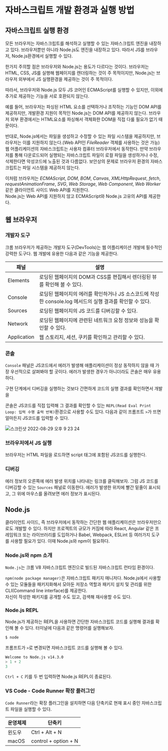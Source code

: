 # 자바스크립트 개발 환경과 실행 방법

## 자바스크립트 실행 환경

모든 브라우저는 자바스크립트를 해석하고 실행할 수 있는 자바스크립트 엔진을 내장하고 있다. 브라우저뿐만 아니라 Node.js도 엔진을 내장하고 있다. 따라서 JS를 브라우저, Node.js환경에서 실행할 수 있다.

한가지 주의할 점은 브라우저와 Node.js는 용도가 다르다는 것이다. 브라우저는 HTML, CSS, JS를 실행해 웹페이지를 렌더링하는 것이 주 목적이지만, Node.js는 브라우저 외부에서 JS 실행환경을 제공하는 것이 주 목적이다.

따라서, 브라우저와 Node.js 모두 JS 코어인 ECMAScript를 실행할 수 있지만, 이외에 추가로 제공하는 기능을 서로 호환되지 않는다.

예를 들어, 브라우저는 파싱된 HTML 요소를 선택하거나 조작하는 기능인 DOM API를 제공하지만, 개발환경 지원이 목적인 Node.js는 DOM API를 제공하지 않는다. 브라우저 외부 환경에서는 HTML요소를 파싱해서 객체화한 DOM을 직접 다룰 필요가 없기 때문이다.

반대로, Node.js에서는 파일을 생성하고 수정할 수 있는 파일 시스템을 제공하지만, 브라우저는 이를 지원하지 않는다.(Web API인 _FileReader_ 객체를 사용하는 것은 가능) 웹 어플리케이션의 자바스크립트는 사용자 컴퓨터 브라우저에서 동작한다. 만약 브라우저를 통해 다운로드되어 실행되는 자바스크립트 파일이 로컬 파일을 생성하거나 수정, 삭제한다면 악성코드에 노출된 것과 다름없다. 보안상의 문제로 브라우저 환경의 자바스크립트는 파일 시스템을 제공하지 않는다.

이처럼 브라우저는 _ECMAScript_, _DOM_, _BOM_, _Canvas_, _XMLHttpRequest_, _fetch_, _requestAnimationFrame_, _SVG_, _Web Storage_, _Web Component_, _Web Worker_ 같은 클라이언트 사이드 Web API를 지원한다.  
Node.js는 Web API를 지원하지 않고 ECMAScript와 Node.js 고유의 API를 제공한다.

## 웹 브라우저

### 개발자 도구

크롬 브라우저가 제공하는 개발자 도구(DevTools)는 웹 어플리케이션 개발에 필수적인 강력한 도구다. 웹 개발에 유용한 다음과 같은 기능을 제공한다.

| 패널 | 설명 |
| ---- | ---- |
| Elements | 로딩된 웹페이지의 DOM과 CSS를 편집해서 렌더링된 뷰를 확인해 볼 수 있다. |
| Console | 로딩된 웹페이지의 에러를 확인하거나 JS 소스코드에 작성한 console.log 메서드의 실행 결과를 확인할 수 있다. |
| Sources | 로딩된 웹페이지의 JS 코드를 디버깅할 수 있다. |
| Network | 로딩된 웹페이지에 관련된 네트워크 요청 정보와 성능을 확인할 수 있다. |
| Application | 웹 스토리지, 세션, 쿠키를 확인하고 관리할 수 있다. |

### 콘솔
`Console` 패널은 JS코드에서 에러가 발생해 애플리케이션이 정상 동작하지 않을 때 가장 우선적으로 살펴봐야 할 곳이다.
에러가 발생한 경우가 아니더라도 콘솔은 매우 유용하다.

구현 단계에서 디버깅을 실행하는 것보다 간편하게 코드의 실행 결과를 확인하면서 개발을

콘솔은 JS코드를 직접 입력해 그 결과를 확인할 수 있는 `REPL(Read Eval Print Loop: 입력 수행 출력 반복)`환경으로 사용할 수도 있다. 다음과 같이 프롬프트 `>`가 뜨면 얼마든지 JS코드를 입력할 수 있다.

![스크린샷 2022-08-29 오후 9 23 24](https://user-images.githubusercontent.com/63364990/187200229-7007e1ac-594b-496f-92f6-177e0edd7a87.png)

### 브라우저에서 JS 실행

브라우저는 HTML 파일을 로드하면 script 태그에 포함된 JS코드를 실행한다.

### 디버깅

에러 정보의 오른쪽에 에러 발생 위치를 나타내는 링크를 클릭해보자. 그럼 JS 코드를 디버깅할 수 있는 `Sources` 패널로 이동한다. 에러가 발생한 위치에 빨간 밑줄이 표시되고, 그 위에 마우스를 올려보면 에러 정보가 표시된다.

## Node.js

클라이언트 사이드, 즉 브라우저에서 동작하는 간단한 웹 애플리케이션은 브라우저만으로도 개발할 수 있다. 하지만 프로젝트의 규모가 커짐에 따라 React, Angular  같은 프레임워크 또는 라이브러리를 도입하거나 Babel, Webpack, ESLint 등 여러가지 도구를 사용할 필요가 있다. 이때 Node.js와 npm이 필요하다.

### Node.js와 npm 소개

`Node.js`는 크롬 V8 자바스크립트 엔진으로 빌드된 자바스크립트 런타임 환경이다.

`npm(node package manager)`은 자바스크립트 패키지 매니저다. Node.js에서 사용할 수 있는 모듈들을 패키지화해서 모아둔 저장소 역할과 패키지 설치 및 관리를 위한 CLI(Command line interface)를 제공한다.  
자신이 작성한 패키지를 공개할 수도 있고, 검색해 재사용할 수도 있다.

### Node.js REPL

Node.js가 제공하는 REPL을 사용하면 간단한 자바스크립트 코드를 실행해 결과를 확인해 볼 수 있다. 터미널에 다음과 같은 명령어를 실행해보자.

```s
$ node
```

프롬프트가 `>`로 변경되면 자바스크립트 코드를 실행해 볼 수 있다.

```s
Welcome to Node.js v14.3.0
> 1 + 2
3
```

`Ctrl + C` 키를 두 번 입력하면 Node.js REPL이 종료된다.

### VS Code - Code Runner 확장 플러그인

`Code Runner`라는 확장 플러그인을 설치하면 다음 단축키로 현재 표시 중인 자바스크립트 파일을 실행할 수 있다.

| 운영체제 | 단축키 |
| --- | --- |
| 윈도우 | Ctrl + Alt + N |
| macOS | control + option + N |
